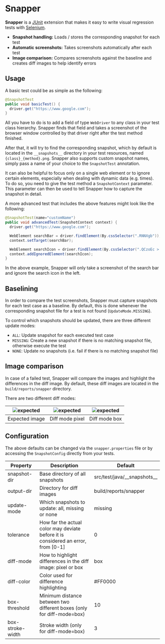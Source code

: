 # Snapper
**Snapper** is a [JUnit](https://junit.org/junit5) extension that makes it easy to write visual regression tests with [Selenium](https://www.selenium.dev).

- **Snapshot handling:** Loads / stores the corresponding snapshot for each test
- **Automatic screenshots:** Takes screenshots automatically after each test
- **Image comparison:** Compares screenshots against the baseline and creates diff images to help identify errors

## Usage
A basic test could be as simple as the following:
```java
@SnapshotTest
public void basicTest() {
  driver.get("https://www.google.com");
}
```
All you have to do is to add a field of type `WebDriver` to any class in your test class hierarchy.
Snapper finds that field and takes a screenshot of the browser window controlled by that driver right after the test method finished.

After that, it will try to find the corresponding snapshot, which by default is located in the `__snapshots__` directory in your test resources, named `{class}_{method}.png`.
Snapper also supports custom snapshot names, simply pass a name of your choice to the `SnapshotTest` annotation.

It can also be helpful to focus only on a single web element or to ignore certain elements, especially when dealing with dynamic data (e.g. times).
To do so, you need to give the test method a `SnapshotContext` parameter. This parameter can then be used to tell Snapper how to capture the snapshot in detail.

A more advanced test that includes the above features might look like the following:

```java
@SnapshotTest(name="customName")
public void advancedTest(SnapshotContext context) {
  driver.get("https://www.google.com");

  WebElement searchBar = driver.findElement(By.cssSelector(".RNNXgb"));
  context.setTarget(searchBar);

  WebElement searchIcon = driver.findElement(By.cssSelector(".QCzoEc > svg:nth-child(1)"));
  context.addIgnoredElement(searchIcon);
}
```
In the above example, Snapper will only take a screenshot of the search bar and ignore the search icon in the left.

## Baselining
In order to compare the test screenshots, Snapper must capture snapshots for each test case as a baseline.
By default, this is done whenever the corresponding snapshot file for a test is not found (`UpdateMode.MISSING`).

To control which snapshots should be updated, there are three different update modes:
- `ALL`: Update snapshot for each executed test case
- `MISSING`: Create a new snapshot if there is no matching snapshot file, otherwise execute the test
- `NONE`: Update no snapshots (i.e. fail if there is no matching snapshot file)

## Image comparison
In case of a failed test, Snapper will compare the images and highlight the differences in the diff image.
By default, these diff images are located in the `build/reports/snapper` directory.

There are two different diff modes:

| ![expected](https://github.com/jmaen/snapper/assets/47495425/f3e02c00-eec4-47a2-9766-6401e94c0d05) | ![expected](https://github.com/jmaen/snapper/assets/47495425/5dfc8011-ab90-47a2-b899-c5ae7c235802) | ![expected](https://github.com/jmaen/snapper/assets/47495425/4b58c22b-8756-49fd-b7af-6bf074bb9342) |
| --- | --- | --- |
| Expected image | Diff mode pixel | Diff mode box |

## Configuration
The above defaults can be changed via the `snapper.properties` file or by accessing the `SnapshotConfig` directly from your tests.

| Property | Description | Default |
| --- | --- | ---|
| snapshot-dir | Base directory of all snapshots | src/test/java/\_\_snapshots__ |
| output-dir | Directory for diff images | build/reports/snapper |
| update-mode | Which snapshots to update: all, missing or none | missing |
| tolerance | How far the actual color may deviate before it is considered an error, from [0-1] | 0 |
| diff-mode | How to highlight differences in the diff image: pixel or box | box |
| diff-color | Color used for difference highlighting | #FF0000 |
| box-threshold | Minimum distance between two different boxes (only for diff-mode=box) | 10 |
| box-stroke-width | Stroke width (only for diff-mode=box) | 3 |
